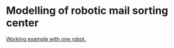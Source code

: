 Modelling of robotic mail sorting center
========================================
[Working example with one robot.](example.ipynb)
